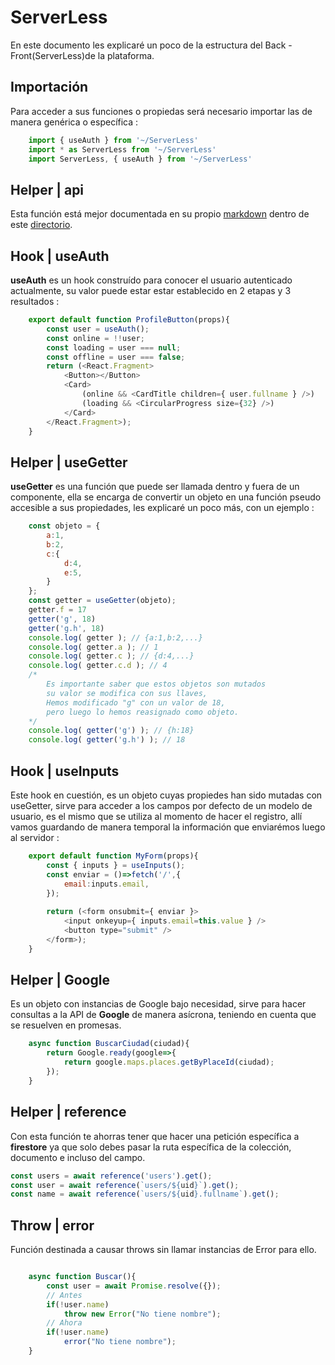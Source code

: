 # ServerLess

En este documento les explicaré un poco de la estructura del Back - Front(ServerLess)de la plataforma.

## Importación
Para acceder a sus funciones o propiedas será necesario importar las de manera genérica o específica :
```javascript
    import { useAuth } from '~/ServerLess'
    import * as ServerLess from '~/ServerLess'
    import ServerLess, { useAuth } from '~/ServerLess'
```

## Helper | api
Esta función está mejor documentada en su propio [markdown](Api.md) dentro de este [directorio](./).



## Hook | useAuth
**useAuth** es un hook construído para conocer el usuario autenticado actualmente,
su valor puede estar estar establecido en 2 etapas y 3 resultados :
```javascript
    export default function ProfileButton(props){
        const user = useAuth();
        const online = !!user;
        const loading = user === null;
        const offline = user === false;
        return (<React.Fragment>
            <Button></Button>
            <Card>
                (online && <CardTitle children={ user.fullname } />)
                (loading && <CircularProgress size={32} />)
            </Card>
        </React.Fragment>);
    }
```

## Helper | useGetter
**useGetter** es una función que puede ser llamada dentro y fuera de un componente,
ella se encarga de convertir un objeto en una función pseudo accesible a sus propiedades,
les explicaré un poco más,
con un ejemplo :
```javascript
    const objeto = {
        a:1,
        b:2,
        c:{
            d:4,
            e:5,
        }
    };
    const getter = useGetter(objeto);
    getter.f = 17
    getter('g', 18)
    getter('g.h', 18)
    console.log( getter ); // {a:1,b:2,...}
    console.log( getter.a ); // 1
    console.log( getter.c ); // {d:4,...}
    console.log( getter.c.d ); // 4
    /*
        Es importante saber que estos objetos son mutados
        su valor se modifica con sus llaves,
        Hemos modificado "g" con un valor de 18,
        pero luego lo hemos reasignado como objeto.
    */
    console.log( getter('g') ); // {h:18}
    console.log( getter('g.h') ); // 18
```

## Hook | useInputs
Este hook en cuestión, es un objeto cuyas propiedes han sido mutadas con useGetter,
sirve para acceder a los campos por defecto de un modelo de usuario,
es el mismo que se utiliza al momento de hacer el registro,
allí vamos guardando de manera temporal la información que enviarémos luego al servidor :
```javascript
    export default function MyForm(props){
        const { inputs } = useInputs();
        const enviar = ()=>fetch('/',{
            email:inputs.email,
        });
        
        return (<form onsubmit={ enviar }>
            <input onkeyup={ inputs.email=this.value } />
            <button type="submit" />
        </form>);
    }
```


## Helper | Google
Es un objeto con instancias de Google bajo necesidad, sirve para hacer consultas a la API de **Google** de manera asícrona,
teniendo en cuenta que se resuelven en promesas.
```javascript
    async function BuscarCiudad(ciudad){
        return Google.ready(google=>{
            return google.maps.places.getByPlaceId(ciudad);
        });
    }
```


## Helper | reference
Con esta función te ahorras tener que hacer una petición específica a **firestore** ya que solo debes pasar la ruta específica de la colección, documento e incluso del campo.
```javascript
const users = await reference('users').get();
const user = await reference(`users/${uid}`).get();
const name = await reference(`users/${uid}.fullname`).get();
```


## Throw | error
Función destinada a causar throws sin llamar instancias de Error para ello.
```javascript

    async function Buscar(){
        const user = await Promise.resolve({});
        // Antes
        if(!user.name)
            throw new Error("No tiene nombre");
        // Ahora
        if(!user.name)
            error("No tiene nombre");
    }
```

